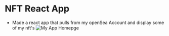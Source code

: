 # NFT React App
- Made a react app that pulls from my openSea Account and display some of my nft's
 ![My App Homepge](/assets/shot.png)